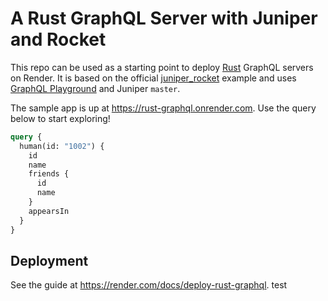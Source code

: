 # A Rust GraphQL Server with Juniper and Rocket

This repo can be used as a starting point to deploy [Rust](https://www.rust-lang.org) GraphQL servers on Render.
It is based on the official [juniper_rocket](https://github.com/graphql-rust/juniper/tree/master/juniper_rocket) example
and uses [GraphQL Playground](https://github.com/prisma/graphql-playground/) and Juniper `master`.

The sample app is up at https://rust-graphql.onrender.com. Use the query below to start exploring!

```graphql
query {
  human(id: "1002") {
    id
    name
    friends {
      id
      name
    }
    appearsIn
  }
}
```

## Deployment

See the guide at https://render.com/docs/deploy-rust-graphql.
test
